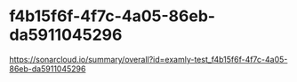# f4b15f6f-4f7c-4a05-86eb-da5911045296
https://sonarcloud.io/summary/overall?id=examly-test_f4b15f6f-4f7c-4a05-86eb-da5911045296
